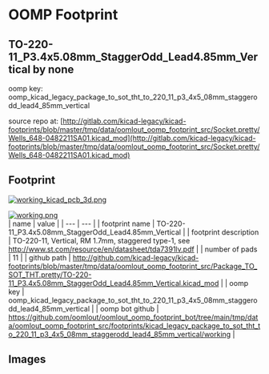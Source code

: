 # OOMP Footprint  
## TO-220-11_P3.4x5.08mm_StaggerOdd_Lead4.85mm_Vertical  by none  
  
oomp key: oomp_kicad_legacy_package_to_sot_tht_to_220_11_p3_4x5_08mm_staggerodd_lead4_85mm_vertical  
  
source repo at: [http://gitlab.com/kicad-legacy/kicad-footprints/blob/master/tmp/data/oomlout_oomp_footprint_src/Socket.pretty/Wells_648-0482211SA01.kicad_mod](http://gitlab.com/kicad-legacy/kicad-footprints/blob/master/tmp/data/oomlout_oomp_footprint_src/Socket.pretty/Wells_648-0482211SA01.kicad_mod)  
## Footprint  
  
[![working_kicad_pcb_3d.png](working_kicad_pcb_3d_600.png)](working_kicad_pcb_3d.png)  
  
[![working.png](working_600.png)](working.png)  
| name | value | 
| --- | --- | 
| footprint name | TO-220-11_P3.4x5.08mm_StaggerOdd_Lead4.85mm_Vertical | 
| footprint description | TO-220-11, Vertical, RM 1.7mm, staggered type-1, see http://www.st.com/resource/en/datasheet/tda7391lv.pdf | 
| number of pads | 11 | 
| github path | http://github.com/kicad-legacy/kicad-footprints/blob/master/tmp/data/oomlout_oomp_footprint_src/Package_TO_SOT_THT.pretty/TO-220-11_P3.4x5.08mm_StaggerOdd_Lead4.85mm_Vertical.kicad_mod | 
| oomp key | oomp_kicad_legacy_package_to_sot_tht_to_220_11_p3_4x5_08mm_staggerodd_lead4_85mm_vertical | 
| oomp bot github | https://github.com/oomlout/oomlout_oomp_footprint_bot/tree/main/tmp/data/oomlout_oomp_footprint_src/footprints/kicad_legacy_package_to_sot_tht_to_220_11_p3_4x5_08mm_staggerodd_lead4_85mm_vertical/working | 
## Images  
